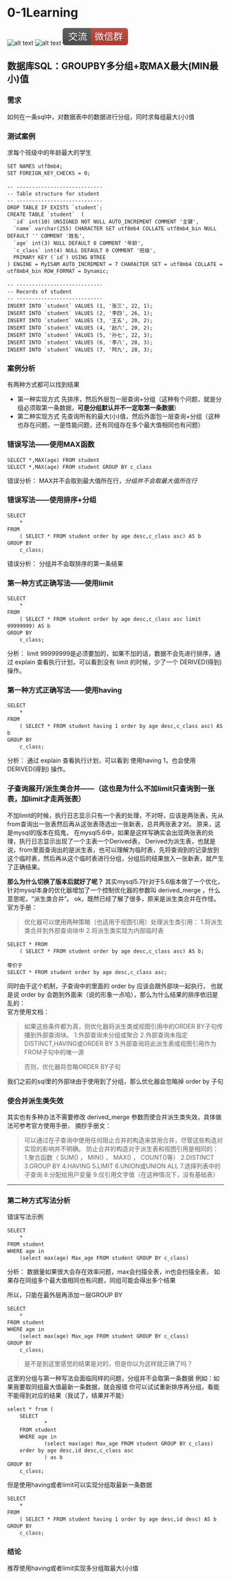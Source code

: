 # 0-1Learning

![alt text](../../static/common/svg/luoxiaosheng.svg "公众号")
![alt text](../../static/common/svg/luoxiaosheng_learning.svg "学习")
![alt text](../../static/common/svg/luoxiaosheng_wechat.svg "微信")


## 数据库SQL：GROUPBY多分组+取MAX最大(MIN最小)值

### 需求
如何在一条sql中，对数据表中的数据进行分组，同时求每组最大(小)值

### 测试案例
求每个班级中的年龄最大的学生
````
SET NAMES utf8mb4;
SET FOREIGN_KEY_CHECKS = 0;

-- ----------------------------
-- Table structure for student
-- ----------------------------
DROP TABLE IF EXISTS `student`;
CREATE TABLE `student`  (
  `id` int(10) UNSIGNED NOT NULL AUTO_INCREMENT COMMENT '主键',
  `name` varchar(255) CHARACTER SET utf8mb4 COLLATE utf8mb4_bin NULL DEFAULT '' COMMENT '姓名',
  `age` int(3) NULL DEFAULT 0 COMMENT '年龄',
  `c_class` int(4) NULL DEFAULT 0 COMMENT '班级',
  PRIMARY KEY (`id`) USING BTREE
) ENGINE = MyISAM AUTO_INCREMENT = 7 CHARACTER SET = utf8mb4 COLLATE = utf8mb4_bin ROW_FORMAT = Dynamic;

-- ----------------------------
-- Records of student
-- ----------------------------
INSERT INTO `student` VALUES (1, '张三', 22, 1);
INSERT INTO `student` VALUES (2, '李四', 26, 1);
INSERT INTO `student` VALUES (3, '王五', 20, 2);
INSERT INTO `student` VALUES (4, '赵六', 20, 2);
INSERT INTO `student` VALUES (5, '孙七', 22, 3);
INSERT INTO `student` VALUES (6, '李八', 28, 3);
INSERT INTO `student` VALUES (7, '阿九', 28, 3);
````

### 案例分析
有两种方式都可以找到结果
* 第一种实现方式
    先排序，然后外层包一层查询+分组（这种有个问题，就是分组必须取第一条数据，**可是分组默认并不一定取第一条数据**）
* 第二种实现方式
    先查询所有的最大(小)值，然后外面包一层查询+分组（这种也存在问题，一是性能问题，还有同组存在多个最大值相同也有问题）

### 错误写法——使用MAX函数
````
SELECT *,MAX(age) FROM student
SELECT *,MAX(age) FROM student GROUP BY c_class
````
错误分析：
MAX并不会取到最大值所在行，*分组并不会取最大值所在行*


### 错误写法——使用排序+分组
````
SELECT
    * 
FROM
    ( SELECT * FROM student order by age desc,c_class asc) AS b
GROUP BY
    c_class;
````
错误分析：
分组并不会取排序的第一条结果


### 第一种方式正确写法——使用limit
````
SELECT
    * 
FROM
    ( SELECT * FROM student order by age desc,c_class asc limit 99999999) AS b
GROUP BY
    c_class;
````
分析：
limit 99999999是必须要加的，如果不加的话，数据不会先进行排序，通过 explain 查看执行计划，可以看到没有 limit 的时候，少了一个 DERIVED(得到) 操作。
  
### 第一种方式正确写法——使用having
````
SELECT
    * 
FROM
    ( SELECT * FROM student having 1 order by age desc,c_class asc) AS b
GROUP BY
    c_class;
````
分析：
通过 explain 查看执行计划，可以看到 使用having 1，也会使用 DERIVED(得到) 操作。


### 子查询展开/派生类合并——（这也是为什么不加limit只查询到一张表，加limit才走两张表）
不加limit的时候，执行日志显示只有一个表的处理，不对呀，应该是两张表，先从from查询出一张表然后再从这张表筛选出一张新表，总共两张表才对。 
原来，这是mysql的版本在捣鬼，
在mysql5.6中，如果是这样写确实会出现两张表的处理，执行日志显示出现了一个主表一个Derived表，
Derived为派生表，也就是说，from里面查询出的是派生表，也可以理解为临时表，先将查询到的记录放到这个临时表，然后再从这个临时表进行分组，分组后的结果放入一张新表，就产生了正确结果。

**那么为什么切换了版本后就好了呢？**
其实mysql5.7针对于5.6版本做了一个优化，针对mysql本身的优化器增加了一个控制优化器的参数叫 derived_merge ，什么意思呢，“派生类合并”。
ok，既然已经了解了很多，原来是派生类合并在作怪。
官方手册：

>优化器可以使用两种策略（也适用于视图引用）处理派生类引用：
1.将派生类合并到外部查询块中
2.将派生类实现为内部临时表
````
SELECT * FROM
    ( SELECT * FROM student order by age desc,c_class asc) AS b;

等价于
SELECT * FROM student order by age desc,c_class asc;
````

同时由于这个机制，子查询中的里面的 order by 应该会跟外部块一起执行，
也就是说 order by 会跑到外面来（说的形象一点哈），那么为什么结果的排序依旧是乱的：    
官方使用文档：

> 如果这些条件都为真，则优化器将派生类或视图引用中的ORDER BY子句传播到外部查询块。
1.外部查询未分组或聚合
2.外部查询未指定DISTINCT,HAVING或ORDER BY
3.外部查询将此派生表或视图引用作为FROM子句中的唯一源

>否则，优化器将忽略ORDER BY子句

我们之前的sql里的外部块由于使用到了分组，那么优化器会忽略掉 order by 子句

### 使合并派生类失效
其实也有多种办法不需要修改 derived_merge 参数而使合并派生类失效，具体做法可参考官方使用手册， 摘抄手册文：

> 可以通过在子查询中使用任何阻止合并的构造来禁用合并，尽管这些构造对实现的影响并不明确。 防止合并的构造对于派生表和视图引用是相同的：
   1.聚合函数（ SUM() ， MIN() ， MAX() ， COUNT()等）
   2.DISTINCT
   3.GROUP BY
   4.HAVING
   5.LIMIT
   6.UNION或UNION ALL
   7.选择列表中的子查询
   8.分配给用户变量
   9.仅引用文字值（在这种情况下，没有基础表）

---

### 第二种方式写法分析
错误写法示例
````
SELECT 
    * 
FROM student 
WHERE age in 
    (select max(age) Max_age FROM student GROUP BY c_class) 
````
分析：
数据量如果很大会存在效率问题，max会扫描全表，in也会扫描全表，
如果存在同组多个最大值相同也有问题，同组可能会得出多个结果


所以，只能在最外层再添加一层GROUP BY
````
SELECT 
    * 
FROM student 
WHERE age in 
    (select max(age) Max_age FROM student GROUP BY c_class) 
GROUP BY 
    c_class;
````

> 是不是到这里感觉的结果是对的，但是你以为这样就正确了吗？

这里的分组与第一种写法会面临同样的问题，分组并不会取第一条数据
例如：如果我要取同组最大值最新一条数据，就会报错
你可以试试重新排序再分组，看能不能得到对应的结果（我试了，结果并不能）
````
select * from (
	SELECT 
			* 
	FROM student 
	WHERE age in 
			(select max(age) Max_age FROM student GROUP BY c_class) 
	order by age desc,id desc,c_class asc
			) as b
GROUP BY 
    c_class;
````

但是使用having或者limit可以实现分组取最新一条数据
````
SELECT
    * 
FROM
    ( SELECT * FROM student having 1 order by age desc,id desc) AS b
GROUP BY
    c_class;
````

### 结论

推荐使用having或者limit实现多分组取最大(小)值

